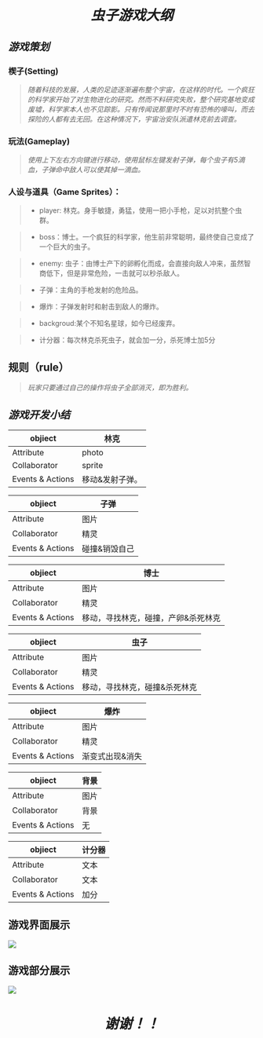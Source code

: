 # <center> *虫子游戏大纲*</center>     
##  *游戏策划*  
### 楔子(Setting)  
>*随着科技的发展，人类的足迹逐渐遍布整个宇宙，在这样的时代。一个疯狂的科学家开始了对生物进化的研究。然而不料研究失败，整个研究基地变成废墟，科学家本人也不见踪影。只有传闻说那里时不时有恐怖的嚎叫，而去探险的人都有去无回。在这种情况下，宇宙治安队派遣林克前去调查。*    
### 玩法(Gameplay)  
> *使用上下左右方向键进行移动，使用鼠标左键发射子弹，每个虫子有5滴血，子弹命中敌人可以使其掉一滴血。*   

### 人设与道具（Game Sprites）：    
> * player: 林克。身手敏捷，勇猛，使用一把小手枪，足以对抗整个虫群。   


> * boss：博士。一个疯狂的科学家，他生前非常聪明，最终使自己变成了一个巨大的虫子。

> * enemy: 虫子：由博士产下的卵孵化而成，会直接向敌人冲来，虽然智商低下，但是非常危险，一击就可以秒杀敌人。    
 
> * 子弹：主角的手枪发射的危险品。

> * 爆炸：子弹发射时和射击到敌人的爆炸。  

>*  backgroud:某个不知名星球，如今已经废弃。

>* 计分器：每次林克杀死虫子，就会加一分，杀死博士加5分

    
##  规则（rule）   
> *玩家只要通过自己的操作将虫子全部消灭，即为胜利。*    

## *游戏开发小结*      

  |objiect|林克|
  |--|--|
  |Attribute|photo|
  |Collaborator|sprite|
  | Events & Actions|移动&发射子弹。|    

  
  |objiect|子弹|
  |--|--|
  |Attribute|图片|
  |Collaborator|精灵|
  | Events & Actions|碰撞&销毁自己|    

  
  |objiect|博士|
  |--|--|
  |Attribute|图片|
  |Collaborator|精灵|
  | Events & Actions|移动，寻找林克，碰撞，产卵&杀死林克|    

  
  |objiect|虫子|
  |--|--|
  |Attribute|图片|
  |Collaborator|精灵|
  | Events & Actions|移动，寻找林克，碰撞&杀死林克|    

  
  |objiect|爆炸|
  |--|--|
  |Attribute|图片|
  |Collaborator|精灵|
  | Events & Actions|渐变式出现&消失|    

  
  |objiect|背景|
  |--|--|
  |Attribute|图片|
  |Collaborator|背景|
  | Events & Actions|无|    

  
  |objiect|计分器|
  |--|--|
  |Attribute|文本|
  |Collaborator|文本|
  | Events & Actions|加分|    

## 游戏界面展示   

![](http://a3.qpic.cn/psb?/V10EObJi22LuSA/*FDZaBx*x6Bxzs.A*sMtlnD9t4FPxPEs6BLdYwBUuaQ!/m/dFIBAAAAAAAAnull&bo=gAc4BAAAAAADB5k!&rf=photolist&t=5)  
## 游戏部分展示   

  ![](http://m.qpic.cn/psb?/V10EObJi22LuSA/IsOySFsye1iyN2OohkZAX8mkxUxoHp08T507Pkk2iOo!/b/dDUBAAAAAAAA&bo=CwJQAQAAAAACdws!&rf=viewer_4)    
  # <center> *谢谢！！*</center>  


